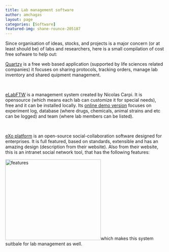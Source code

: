 ```yaml
---
title: Lab management software
author: amchagas
layout: page
categories: [Software]
featured-img: shane-rounce-205187
---
```

Since organisation of ideas, stocks, and projects is a major concern (or at least should be) of labs and researchers, here is a small compilation of cost free sofware to help out:

[Quartzy](https://www.quartzy.com/) is a free web based application (supported by life sciences related companies) it focuses on sharing protocols, tracking orders, manage lab inventory and shared quipment management.

<span class="embed-youtube" style="text-align:center; display: block;"></span>

&nbsp;

[eLabFTW](http://www.elabftw.net/) is a management system created by Nicolas Carpi. It is opensource (which means each lab can customize it for special needs), free and it can be installed locally. Its [online demo version](https://demo.elabftw.net/login.php) focuses on experiment log, database (where drugs, chemicals, animal strains and etc can be logged) and team (where lab members can be listed).

&nbsp;

[eXo platform](http://www.exoplatform.com/) is an open-source social-collaboration software designed for enterprises. It is full featured, based on standards, extensible and has an amazing design (description from their website). Also from their website, this is an intranet social network tool, that has the following features:

[<img class="aligncenter size-medium wp-image-805" src="https://i2.wp.com/openeuroscience.com/wp-content/uploads/2014/07/features.png?resize=300%2C254" alt="features" width="300" height="254" srcset="https://i2.wp.com/openeuroscience.com/wp-content/uploads/2014/07/features.png?w=720 720w, https://i2.wp.com/openeuroscience.com/wp-content/uploads/2014/07/features.png?resize=300%2C254 300w" sizes="(max-width: 300px) 100vw, 300px" data-recalc-dims="1" />](https://i2.wp.com/openeuroscience.com/wp-content/uploads/2014/07/features.png)which makes this system suitbale for lab management as well.

&nbsp;

&nbsp;

&nbsp;

&nbsp;

&nbsp;
